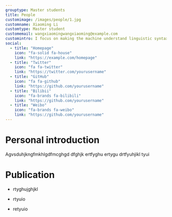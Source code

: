 ```yaml
---
grouptype: Master students
title: People
customimage: /images/people/1.jpg
customname: Xiaoming Li
customtype: Master student
customemail: wangxiaomingwangxiaoming@example.com
customintro: I focus on making the machine understand linguistic syntax and semantic I focus on making the machine understand linguistic syntax and semantic
social:
  - title: "Homepage"
    icon: "fa-solid fa-house"
    link: "https://example.com/homepage"
  - title: "Twitter"
    icon: "fa fa-twitter"
    link: "https://twitter.com/yourusername"
  - title: "GitHub"
    icon: "fa fa-github"
    link: "https://github.com/yourusername"
  - title: "Bilibii"
    icon: "fa-brands fa-bilibili"
    link: "https://github.com/yourusername"
  - title: "Weibo"
    icon: "fa-brands fa-weibo"
    link: "https://github.com/yourusername"
---
```




# Personal introduction
Agvsduhjkngfmkhlgdfmcghgd dfghjk ertfyghu ertygu drtfyuhjikl tyui



# Publication
- rtyghujghjkl

- rtyuio

- retyuio

